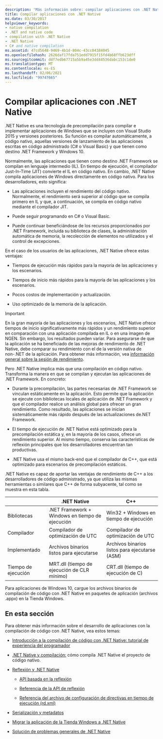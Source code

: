 ```yaml
---
description: 'Más información sobre: compilar aplicaciones con .NET Native'
title: Compilar aplicaciones con .NET Native
ms.date: 03/30/2017
helpviewer_keywords:
- native compilation
- .NET and native code
- compilation with .NET Native
- .NET Native
- C# and native compilation
ms.assetid: 47cd5648-9469-4b1d-804c-43cc04384045
ms.openlocfilehash: 2626daf17fda751edd7915f15fd4b68ffb623dff
ms.sourcegitcommit: ddf7edb67715a5b9a45e3dd44536dabc153c1de0
ms.translationtype: MT
ms.contentlocale: es-ES
ms.lasthandoff: 02/06/2021
ms.locfileid: "99747665"
---
```

# <a name="compiling-apps-with-net-native"></a>Compilar aplicaciones con .NET Native

.NET Native es una tecnología de precompilación para compilar e implementar aplicaciones de Windows que se incluyen con Visual Studio 2015 y versiones posteriores. Su función es compilar automáticamente, a código nativo, aquellas versiones de lanzamiento de las aplicaciones escritas en código administrado (C# o Visual Basic) y que tienen como destino .NET Framework y Windows 10.

Normalmente, las aplicaciones que tienen como destino .NET Framework se compilan en lenguaje intermedio (IL). En tiempo de ejecución, el compilador Just-In-Time (JIT) convierte el IL en código nativo. En cambio, .NET Native compila aplicaciones de Windows directamente en código nativo. Para los desarrolladores, esto significa:

- Las aplicaciones incluyen el rendimiento del código nativo. Normalmente, el rendimiento será superior al código que se compila primero en IL y que, a continuación, se compila en código nativo mediante el compilador JIT.

- Puede seguir programando en C# o Visual Basic.

- Puede continuar beneficiándose de los recursos proporcionados por .NET Framework, incluida su biblioteca de clases, la administración automática de memoria, la recolección de elementos no utilizados y el control de excepciones.

En el caso de los usuarios de las aplicaciones, .NET Native ofrece estas ventajas:

- Tiempos de ejecución más rápidos para la mayoría de las aplicaciones y los escenarios.

- Tiempos de inicio más rápidos para la mayoría de las aplicaciones y los escenarios.

- Pocos costos de implementación y actualización.

- Uso optimizado de la memoria de la aplicación.

> [!IMPORTANT]
> En la gran mayoría de las aplicaciones y los escenarios, .NET Native ofrece tiempos de inicio significativamente más rápidos y un rendimiento superior en comparación con una aplicación compilada en IL o en una imagen de NGEN. Sin embargo, los resultados pueden variar. Para asegurarse de que la aplicación se ha beneficiado de las mejoras de rendimiento de .NET Native, debe comparar su rendimiento con el de la versión nativa de non-.NET de la aplicación. Para obtener más información, vea [información general sobre la sesión de rendimiento](/visualstudio/profiling/performance-session-overview).

Pero .NET Native implica más que una compilación en código nativo. Transforma la manera en que se compilan y ejecutan las aplicaciones de .NET Framework. En concreto:

- Durante la precompilación, las partes necesarias de .NET Framework se vinculan estáticamente en la aplicación. Esto permite que la aplicación se ejecute con bibliotecas locales de aplicación de .NET Framework y que el compilador realice un análisis global para ofrecer un gran rendimiento. Como resultado, las aplicaciones se inician sistemáticamente más rápido después de las actualizaciones de.NET Framework.

- El tiempo de ejecución de .NET Native está optimizado para la precompilación estática y, en la mayoría de los casos, ofrece un rendimiento superior. Al mismo tiempo, conserva las características de reflexión principales que los desarrolladores encuentran tan productivas.

- .NET Native usa el mismo back-end que el compilador de C++, que está optimizado para escenarios de precompilación estáticos.

.NET Native es capaz de aportar las ventajas de rendimiento de C++ a los desarrolladores de código administrado, ya que utiliza las mismas herramientas o similares que C++ de forma subyacente, tal como se muestra en esta tabla.

||.NET Native|C++|
|-|----------------------------------------------------------------|-----------|
|Bibliotecas|.NET Framework + Windows en tiempo de ejecución|Win32 + Windows en tiempo de ejecución|
|Compilador|Compilador de optimización de UTC|Compilador de optimización de UTC|
|Implementado|Archivos binarios listos para ejecutarse|Archivos binarios listos para ejecutarse (ASM)|
|Tiempo de ejecución|MRT.dll (tiempo de ejecución de CLR mínimo)|CRT.dll (tiempo de ejecución de C)|

Para aplicaciones de Windows 10, cargue los archivos binarios de compilación de código con .NET Native en paquetes de aplicación (archivos .appx) en la Tienda Windows.

## <a name="in-this-section"></a>En esta sección

Para obtener más información sobre el desarrollo de aplicaciones con la compilación de código con .NET Native, vea estos temas:

- [Introducción a la compilación de código con .NET Native: tutorial de experiencia del programador](getting-started-with-net-native.md)

- [.NET Native y compilación:](net-native-and-compilation.md) cómo compila .NET Native el proyecto de código nativo.

- [Reflexión y .NET Native](reflection-and-net-native.md)

  - [API basada en la reflexión](apis-that-rely-on-reflection.md)

  - [Referencia de la API de reflexión](net-native-reflection-api-reference.md)

  - [Referencia del archivo de configuración de directivas en tiempo de ejecución (rd.xml)](runtime-directives-rd-xml-configuration-file-reference.md)

- [Serialización y metadatos](serialization-and-metadata.md)

- [Migrar la aplicación de la Tienda Windows a .NET Native](migrating-your-windows-store-app-to-net-native.md)

- [Solución de problemas generales de .NET Native](net-native-general-troubleshooting.md)
